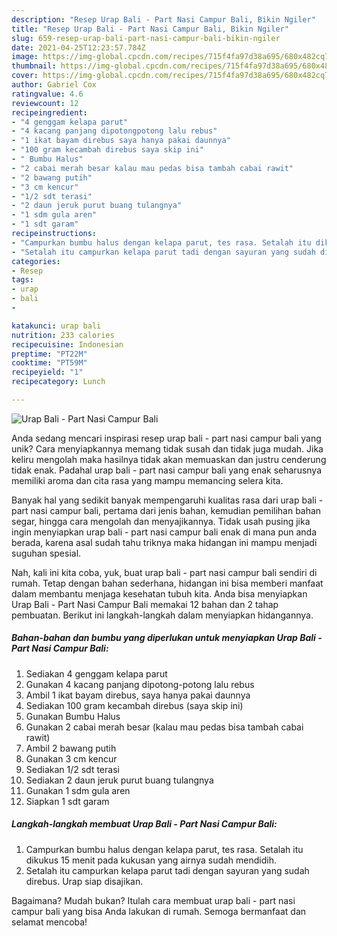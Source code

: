 ```yaml
---
description: "Resep Urap Bali - Part Nasi Campur Bali, Bikin Ngiler"
title: "Resep Urap Bali - Part Nasi Campur Bali, Bikin Ngiler"
slug: 659-resep-urap-bali-part-nasi-campur-bali-bikin-ngiler
date: 2021-04-25T12:23:57.784Z
image: https://img-global.cpcdn.com/recipes/715f4fa97d38a695/680x482cq70/urap-bali-part-nasi-campur-bali-foto-resep-utama.jpg
thumbnail: https://img-global.cpcdn.com/recipes/715f4fa97d38a695/680x482cq70/urap-bali-part-nasi-campur-bali-foto-resep-utama.jpg
cover: https://img-global.cpcdn.com/recipes/715f4fa97d38a695/680x482cq70/urap-bali-part-nasi-campur-bali-foto-resep-utama.jpg
author: Gabriel Cox
ratingvalue: 4.6
reviewcount: 12
recipeingredient:
- "4 genggam kelapa parut"
- "4 kacang panjang dipotongpotong lalu rebus"
- "1 ikat bayam direbus saya hanya pakai daunnya"
- "100 gram kecambah direbus saya skip ini"
- " Bumbu Halus"
- "2 cabai merah besar kalau mau pedas bisa tambah cabai rawit"
- "2 bawang putih"
- "3 cm kencur"
- "1/2 sdt terasi"
- "2 daun jeruk purut buang tulangnya"
- "1 sdm gula aren"
- "1 sdt garam"
recipeinstructions:
- "Campurkan bumbu halus dengan kelapa parut, tes rasa. Setalah itu dikukus 15 menit pada kukusan yang airnya sudah mendidih."
- "Setalah itu campurkan kelapa parut tadi dengan sayuran yang sudah direbus. Urap siap disajikan."
categories:
- Resep
tags:
- urap
- bali
- 

katakunci: urap bali  
nutrition: 233 calories
recipecuisine: Indonesian
preptime: "PT22M"
cooktime: "PT59M"
recipeyield: "1"
recipecategory: Lunch

---
```



![Urap Bali - Part Nasi Campur Bali](https://img-global.cpcdn.com/recipes/715f4fa97d38a695/680x482cq70/urap-bali-part-nasi-campur-bali-foto-resep-utama.jpg)

Anda sedang mencari inspirasi resep urap bali - part nasi campur bali yang unik? Cara menyiapkannya memang tidak susah dan tidak juga mudah. Jika keliru mengolah maka hasilnya tidak akan memuaskan dan justru cenderung tidak enak. Padahal urap bali - part nasi campur bali yang enak seharusnya memiliki aroma dan cita rasa yang mampu memancing selera kita.

Banyak hal yang sedikit banyak mempengaruhi kualitas rasa dari urap bali - part nasi campur bali, pertama dari jenis bahan, kemudian pemilihan bahan segar, hingga cara mengolah dan menyajikannya. Tidak usah pusing jika ingin menyiapkan urap bali - part nasi campur bali enak di mana pun anda berada, karena asal sudah tahu triknya maka hidangan ini mampu menjadi suguhan spesial.




Nah, kali ini kita coba, yuk, buat urap bali - part nasi campur bali sendiri di rumah. Tetap dengan bahan sederhana, hidangan ini bisa memberi manfaat dalam membantu menjaga kesehatan tubuh kita. Anda bisa menyiapkan Urap Bali - Part Nasi Campur Bali memakai 12 bahan dan 2 tahap pembuatan. Berikut ini langkah-langkah dalam menyiapkan hidangannya.

<!--inarticleads1-->

##### Bahan-bahan dan bumbu yang diperlukan untuk menyiapkan Urap Bali - Part Nasi Campur Bali:

1. Sediakan 4 genggam kelapa parut
1. Gunakan 4 kacang panjang dipotong-potong lalu rebus
1. Ambil 1 ikat bayam direbus, saya hanya pakai daunnya
1. Sediakan 100 gram kecambah direbus (saya skip ini)
1. Gunakan  Bumbu Halus
1. Gunakan 2 cabai merah besar (kalau mau pedas bisa tambah cabai rawit)
1. Ambil 2 bawang putih
1. Gunakan 3 cm kencur
1. Sediakan 1/2 sdt terasi
1. Sediakan 2 daun jeruk purut buang tulangnya
1. Gunakan 1 sdm gula aren
1. Siapkan 1 sdt garam




<!--inarticleads2-->

##### Langkah-langkah membuat Urap Bali - Part Nasi Campur Bali:

1. Campurkan bumbu halus dengan kelapa parut, tes rasa. Setalah itu dikukus 15 menit pada kukusan yang airnya sudah mendidih.
1. Setalah itu campurkan kelapa parut tadi dengan sayuran yang sudah direbus. Urap siap disajikan.




Bagaimana? Mudah bukan? Itulah cara membuat urap bali - part nasi campur bali yang bisa Anda lakukan di rumah. Semoga bermanfaat dan selamat mencoba!
